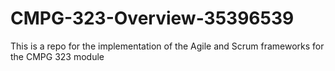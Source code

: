 # CMPG-323-Overview-35396539
This is a repo for the implementation of the Agile and Scrum frameworks for the CMPG 323 module
